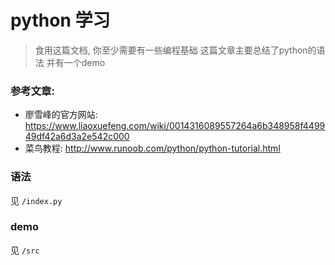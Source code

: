 # python 学习
> 食用这篇文档, 你至少需要有一些编程基础
> 这篇文章主要总结了python的语法 并有一个demo

### 参考文章:
  - 廖雪峰的官方网站: https://www.liaoxuefeng.com/wiki/0014316089557264a6b348958f449949df42a6d3a2e542c000
  - 菜鸟教程: http://www.runoob.com/python/python-tutorial.html

### 语法
  见 `/index.py`

### demo
  见 `/src`
